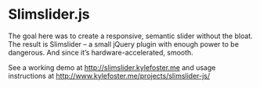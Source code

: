 Slimslider.js
=========

The goal here was to cre­ate a respon­sive, seman­tic slider with­out the bloat. The result is Slim­slider – a small jQuery plu­gin with enough power to be dan­ger­ous. And since it’s hardware-accelerated, smooth.

See a working demo at http://slimslider.kylefoster.me and usage instructions at http://www.kylefoster.me/projects/slimslider-js/